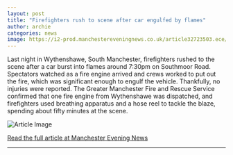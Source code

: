 ```yaml
---
layout: post
title: "Firefighters rush to scene after car engulfed by flames"
author: archie
categories: news
image: https://i2-prod.manchestereveningnews.co.uk/article32723503.ece/ALTERNATES/s1200/0_IMG_6139jpeg.jpg
---
```

Last night in Wythenshawe, South Manchester, firefighters rushed to the scene after a car burst into flames around 7:30pm on Southmoor Road. Spectators watched as a fire engine arrived and crews worked to put out the fire, which was significant enough to engulf the vehicle. Thankfully, no injuries were reported. The Greater Manchester Fire and Rescue Service confirmed that one fire engine from Wythenshawe was dispatched, and firefighters used breathing apparatus and a hose reel to tackle the blaze, spending about fifty minutes at the scene.

![Article Image](https://i2-prod.manchestereveningnews.co.uk/article32723503.ece/ALTERNATES/s1200/0_IMG_6139jpeg.jpg)

[Read the full article at Manchester Evening News](https://www.manchestereveningnews.co.uk/news/greater-manchester-news/firefighters-rush-scene-after-car-32723470)

---
